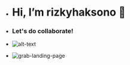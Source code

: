 - <h1> Hi, I’m rizkyhaksono 👋</h1>

- <h3>Let's do collaborate!</h3>

- ![alt-text](https://tenor.com/6i3l.gif)

- ![grab-landing-page](https://github.com/winnie1312/grab/blob/master/grab-landingpage-winnie.gif)

<!---
rizkyhaksono/rizkyhaksono is a ✨ special ✨ repository because its `README.md` (this file) appears on your GitHub profile.
You can click the Preview link to take a look at your changes.
--->
